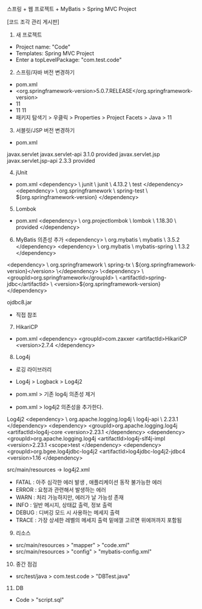 스프링 + 웹 프로젝트 + MyBatis > Spring MVC Project

[코드 조각 관리 게시판]

1. 새 프로젝트
- Project name: "Code"
- Templates: Spring MVC Project
- Enter a topLevelPackage: "com.test.code"

2. 스프링/자바 버전 변경하기
- pom.xml
- <org.springframework-version>5.0.7.RELEASE</org.springframework-version>
- <java-version>11</java-version>
- <source>11</source>
  <target>11</target>
- 패키지 탐색기 > 우클릭 > Properties > Project Facets > Java > 11

3. 서블릿/JSP 버전 변경하기
- pom.xml
<dependency>
	<groupId>javax.servlet</groupId>
	<artifactId>javax.servlet-api</artifactId>
	<version>3.1.0</version>
	<scope>provided</scope>
</dependency>
<dependency>
	<groupId>javax.servlet.jsp</groupId>
	<artifactId>javax.servlet.jsp-api</artifactId>
	<version>2.3.3</version>
	<scope>provided</scope>
</dependency>

4. jUnit
- pom.xml
\<dependency>
\	<groupId>junit</groupId>
\	<artifactId>junit</artifactId>
\	<version>4.13.2</version>
\	<scope>test</scope>
\</dependency>
\<dependency>
\	<groupId>org.springframework</groupId>
\	<artifactId>spring-test</artifactId>
\	<version>${org.springframework-version}</version>
\</dependency>

5. Lombok
- pom.xml
\<dependency>
\    <groupId>org.projectlombok</groupId>
\    <artifactId>lombok</artifactId>
\    <version>1.18.30</version>
\    <scope>provided</scope>
\</dependency>

6. MyBatis 의존성 추가
\<dependency>
\	<groupId>org.mybatis</groupId>
\	<artifactId>mybatis</artifactId>
\	<version>3.5.2</version>
\</dependency>
\<dependency>
\	<groupId>org.mybatis</groupId>
\	<artifactId>mybatis-spring</artifactId>
\	<version>1.3.2</version>
\</dependency>

\<dependency>
\	<groupId>org.springframework</groupId>
\	<artifactId>spring-tx</artifactId>
\	<version>${org.springframework-version}</version>
\</dependency>
\<dependency>
	\<groupId>org.springframework</groupId>
\	<artifactId>spring-jdbc</artifactId>
\	<version>${org.springframework-version}</version>
\</dependency>

ojdbc8.jar
- 직접 참조

7. HikariCP
- pom.xml
\<dependency>
	\<groupId>com.zaxxer</groupId>
	\<artifactId>HikariCP</artifactId>
	\<version>2.7.4</version>
\</dependency>



8. Log4j
- 로깅 라이브러리
- Log4j \>  Logback \> Log4j2 

- pom.xml \> 기존 log4j 의존성 제거  
- pom.xml > log4j2 의존성을 추가한다.

Log4j2 
		\<dependency>
\			<groupId>org.apache.logging.log4j</groupId>
\			<artifactId>log4j-api</artifactId>
\			<version>2.23.1</version>
		\</dependency>
		\<dependency>
			\<groupId>org.apache.logging.log4j</groupId>
			\<artifactId>log4j-core</artifactId>
			\<version>2.23.1</version>
		\</dependency>
		\<dependency>
			\<groupId>org.apache.logging.log4j</groupId>
			\<artifactId>log4j-slf4j-impl</artifactId>
			\<version>2.23.1</version>
			\<scope>test</scope>
		\</dependency>
		\<dependency>
			\<groupId>org.bgee.log4jdbc-log4j2</groupId>
			\<artifactId>log4jdbc-log4j2-jdbc4</artifactId>
			\<version>1.16</version>
		\</dependency>


src/main/resources -> log4j2.xml 

- FATAL : 아주 심각한 에러 발생 , 애플리케이션 동작 불가능한 에러  
- ERROR : 요청과 관련해서 발생하는 에러 
- WARN : 처리 가능하지만, 에러가 날 가능성 존재 
- INFO : 일반 메시지, 상태값 출력, 정보 출력
- DEBUG : 디버깅 모드 시 사용하는 메세지 출력 
- TRACE : 가장 상세한 레벨의 메세지 출력 
밑에껄 고르면 위에꺼까지 포함됨 


9. 리소스
- src/main/resources > "mapper" > "code.xml"
- src/main/resources > "config" > "mybatis-config.xml"

10. 중간 점검 
- src/test/java > com.test.code > "DBTest.java"

11. DB
- Code > "script.sql"

